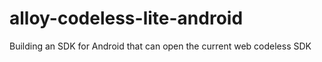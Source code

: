 # alloy-codeless-lite-android
Building an SDK for Android that can open the current web codeless SDK
